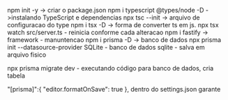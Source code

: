 npm init -y -> criar o package.json
npm i typescript @types/node -D  ->instalando TypeScript e dependencias
npx tsc --init -> arquivo de configuracao do type
npm i tsx -D -> forma de converter ts em js.
npx tsx watch src/server.ts - reinicia conforme cada alteracao
npm i fastify -> framework - manuntencao
npm i prisma -D -> banco de dados
npx prisma init --datasource-provider SQLite - banco de dados sqlite - salva em arquivo fisico

npx prisma migrate dev - executando código para banco de dados, cria tabela

"[prisma]":{
        "editor.formatOnSave": true
    }, dentro do settings.json garante 